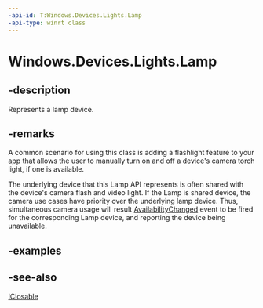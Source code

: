 ```yaml
---
-api-id: T:Windows.Devices.Lights.Lamp
-api-type: winrt class
---
```


<!-- Class syntax.
public class Lamp : Windows.Devices.Lights.ILamp, Windows.Foundation.IClosable
-->

# Windows.Devices.Lights.Lamp

## -description
Represents a lamp device.

## -remarks
A common scenario for using this class is adding a flashlight feature to your app that allows the user to manually turn on and off a device's camera torch light, if one is available.

The underlying device that this Lamp API represents is often shared with the device's camera flash and video light. 
If the Lamp is shared device, the camera use cases have priority over the underlying lamp device. 
Thus, simultaneous camera usage will result [AvailabilityChanged](lamp_availabilitychanged.md) event to be fired for the corresponding Lamp device, and reporting the device being unavailable.

## -examples

## -see-also
[IClosable](../windows.foundation/iclosable.md)